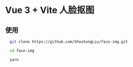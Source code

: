 # Vue 3 + Vite 人脸抠图

## 使用

```bash
  git clone https://github.com/ShoutongLiu/face-img.git

  cd face-img 

  yarn 
```
